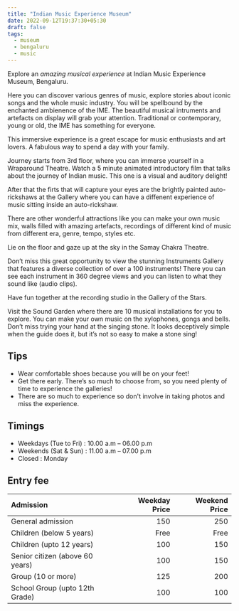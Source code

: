 ```yaml
---
title: "Indian Music Experience Museum"
date: 2022-09-12T19:37:30+05:30
draft: false
tags: 
  - museum
  - bengaluru
  - music
---
```



Explore an *amazing musical experience* at Indian Music Experience Museum, Bengaluru.

Here you can discover various genres of music, explore stories about iconic songs and the whole music industry. You will be spellbound by the enchanted ambienence of the IME. The beautiful musical intruments and artefacts on display will grab your attention. Traditional or contemporary, young or old, the IME has something for everyone.

This immersive experience is a great escape for music enthusiasts and art lovers. A fabulous way to spend a day with your family.

Journey starts from 3rd floor, where you can immerse yourself in a Wraparound Theatre. Watch a 5 minute animated introductory film that talks about the journey of Indian music. This one is a visual and auditory delight!

After that the firts that will capture your eyes are the brightly painted auto-rickshaws at the Gallery where you can have a diffenent experience of music sitting inside an auto-rickshaw.

There are other wonderful attractions like you can make your own music mix, walls filled with amazing artefacts, recordings of different kind of music from different era, genre, tempo, styles etc.

Lie on the floor and gaze up at the sky in the Samay Chakra Theatre.

Don’t miss this great opportunity to view the stunning Instruments Gallery that features a diverse collection of over a 100 instruments! There you can see each instrument in 360 degree views and you can listen to what they sound like (audio clips).

Have fun together at the recording studio in the Gallery of the Stars.

Visit the Sound Garden where there are 10 musical installations for you to explore. You can make your own music on the xylophones, gongs and bells. Don’t miss trying your hand at the singing stone. It looks deceptively simple when the guide does it, but it’s not so easy to make a stone sing!


## Tips

  - Wear comfortable shoes because you will be on your feet!
  - Get there early. There’s so much to choose from, so you need plenty of time to experience the galleries!
  - There are so much to experience so don't involve in taking photos and miss the experience.
  

## Timings
 
  - Weekdays (Tue to Fri) : 10.00 a.m – 06.00 p.m
  - Weekends (Sat & Sun) : 11.00 a.m – 07.00 p.m
  - Closed : Monday


## Entry fee

| Admission | Weekday Price | Weekend Price |
|:--------- | ------------: |-------------: |
|General admission|150|250|
|Children (below 5 years)|Free|Free|
|Children (upto 12 years)|100|150|
|Senior citizen (above 60 years)|100|150|
|Group (10 or more)|125|200|
|School Group (upto 12th Grade)|100|100|

